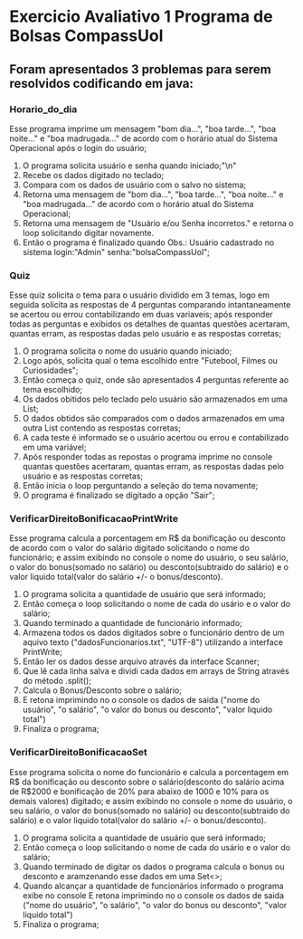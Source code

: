 
# Exercicio Avaliativo 1 Programa de Bolsas CompassUol

## Foram apresentados 3 problemas para serem resolvidos codificando em java:




### Horario_do_dia

Esse programa imprime um mensagem "bom dia...", "boa tarde...", "boa noite..." e "boa madrugada..." de acordo com o horário atual do Sistema Operacional após o login do usuário;

1. O programa solicita usuário e senha quando iniciado;"\n"
2. Recebe os dados digitado no teclado;
3. Compara com os dados de usuário com o salvo no sistema;
4. Retorna uma mensagem de "bom dia...", "boa tarde...", "boa noite..." e "boa madrugada..." de acordo com o horário atual do Sistema Operacional;
5. Retorna uma mensagem de "Usuário e/ou Senha incorretos." e retorna o loop
solicitando digitar novamente.
6. Então o programa é finalizado quando 
Obs.: Usuário cadastrado no sistema login:"Admin" senha:"bolsaCompassUol";




### Quiz

Esse quiz solicita o tema para o usuário dividido em 3 temas, logo em seguida solicita as respostas de 4 perguntas comparando intantaneamente se acertou ou errou contabilizando em duas variaveis;
após responder todas as perguntas e exibidos os detalhes de quantas questões acertaram, quantas erram, as respostas dadas pelo usuário e as respostas corretas;

1. O programa solicita o nome do usuário quando iniciado;
2. Logo após, solicita qual o tema escolhido entre "Futebool, Filmes ou Curiosidades";
3. Então começa o quiz, onde são apresentados 4 perguntas referente ao tema escolhido;
4. Os dados obitidos pelo teclado pelo usuário são armazenados em uma List;
5. O dados obtidos são comparados com o dados armazenados em uma outra List contendo as respostas corretas;
6. A cada teste é informado se o usuário acertou ou errou e contabilizado em uma variável;
7. Após responder todas as repostas o programa imprime no console quantas questões acertaram, quantas erram, as respostas dadas pelo usuário e as respostas corretas;
8. Então inicia o loop perguntando a seleção do tema novamente;
9. O programa é finalizado se digitado a opção "Sair";



### VerificarDireitoBonificacaoPrintWrite

Esse programa calcula a porcentagem em R$ da bonificação ou desconto de acordo com o valor do salário digitado solicitando o nome do funcionário; 
e assim exibindo no console o nome do usuário, o seu salário, o valor do bonus(somado no salário) ou desconto(subtraido do salário) e o valor liquido total(valor do salário +/- o bonus/desconto). 

1. O programa solicita a quantidade de usuário que será informado;
2. Então começa o loop solicitando o nome de cada do usário e o valor do salário;
3. Quando terminado a quantidade de funcionário informado;
4. Armazena todos os dados digitados sobre o funcionário dentro de um aquivo  texto ("dadosFuncionarios.txt", "UTF-8") utilizando a interface PrintWrite;
5. Então ler os dados desse arquivo através da interface Scanner;
6. Que lê cada linha salva e dividi cada dados em arrays de String através do método .split(); 
7. Calcula o Bonus/Desconto sobre o salário;
8. E retona imprimindo  no o console os dados de saida ("nome do usuário", "o salário", "o valor do bonus ou desconto", "valor liquido total")
9. Finaliza o programa;




### VerificarDireitoBonificacaoSet

Esse programa solicita o nome do funcionário  e calcula a porcentagem em R$ da bonificação ou desconto sobre o salário(desconto do salário acima de R$2000 e 
bonificação de 20% para abaixo de 1000 e 10% para os demais valores) digitado; e assim exibindo no console o nome do usuário, o seu salário, 
o valor do bonus(somado no salário) ou desconto(subtraido do salário) e o valor liquido total(valor do salário +/- o bonus/desconto).

1. O programa solicita a quantidade de usuário que será informado;
2. Então começa o loop solicitando o nome de cada do usário e o valor do salário;
3. Quando terminado de digitar os dados o programa calcula o bonus ou desconto e  aramzenando esse dados em uma Set<>;
4. Quando alcançar a quantidade de funcionários informado o programa exibe no console E retona imprimindo  no o console os dados de saida ("nome do usuário", "o salário", "o valor do bonus ou desconto", "valor liquido total")
5. Finaliza o programa; 
